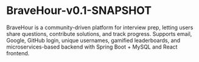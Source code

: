 # BraveHour-v0.1-SNAPSHOT
BraveHour is a community-driven platform for interview prep, letting users share questions, contribute solutions, and track progress. Supports email, Google, GitHub login, unique usernames, gamified leaderboards, and microservices-based backend with Spring Boot + MySQL and React frontend.

